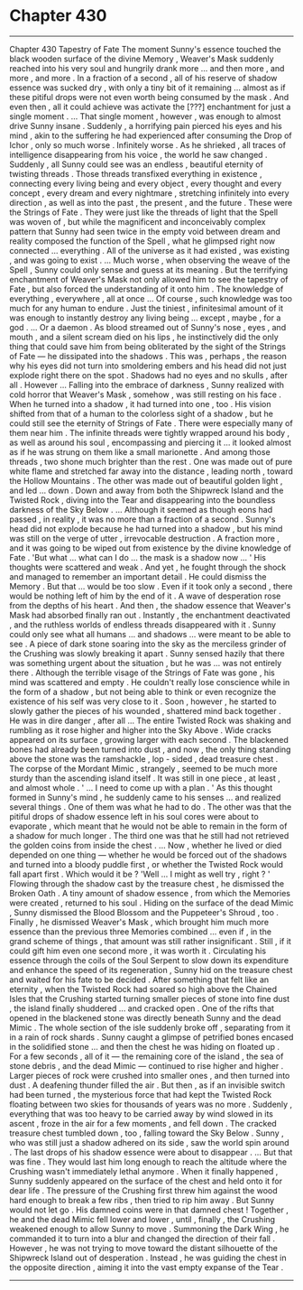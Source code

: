 
# Chapter 430


---

Chapter 430 Tapestry of Fate
The moment Sunny's essence touched the black wooden surface of the divine Memory , Weaver's Mask suddenly reached into his very soul and hungrily drank more … and then more , and more , and more .
In a fraction of a second , all of his reserve of shadow essence was sucked dry , with only a tiny bit of it remaining … almost as if these pitiful drops were not even worth being consumed by the mask .
And even then , all it could achieve was activate the [???] enchantment for just a single moment .
… That single moment , however , was enough to almost drive Sunny insane .
Suddenly , a horrifying pain pierced his eyes and his mind , akin to the suffering he had experienced after consuming the Drop of Ichor , only so much worse .
Infinitely worse .
As he shrieked , all traces of intelligence disappearing from his voice , the world he saw changed .
Suddenly , all Sunny could see was an endless , beautiful eternity of twisting threads . Those threads transfixed everything in existence , connecting every living being and every object , every thought and every concept , every dream and every nightmare , stretching infinitely into every direction , as well as into the past , the present , and the future .
These were the Strings of Fate .
They were just like the threads of light that the Spell was woven of , but while the magnificent and inconceivably complex pattern that Sunny had seen twice in the empty void between dream and reality composed the function of the Spell , what he glimpsed right now connected … everything .
All of the universe as it had existed , was existing , and was going to exist .
... Much worse , when observing the weave of the Spell , Sunny could only sense and guess at its meaning . But the terrifying enchantment of Weaver's Mask not only allowed him to see the tapestry of Fate , but also forced the understanding of it onto him .
The knowledge of everything , everywhere , all at once …
Of course , such knowledge was too much for any human to endure . Just the tiniest , infinitesimal amount of it was enough to instantly destroy any living being … except , maybe , for a god .
... Or a daemon .
As blood streamed out of Sunny's nose , eyes , and mouth , and a silent scream died on his lips , he instinctively did the only thing that could save him from being obliterated by the sight of the Strings of Fate — he dissipated into the shadows .
This was , perhaps , the reason why his eyes did not turn into smoldering embers and his head did not just explode right there on the spot . Shadows had no eyes and no skulls , after all .
However …
Falling into the embrace of darkness , Sunny realized with cold horror that Weaver's Mask , somehow , was still resting on his face . When he turned into a shadow , it had turned into one , too . His vision shifted from that of a human to the colorless sight of a shadow , but he could still see the eternity of Strings of Fate .
There were especially many of them near him . The infinite threads were tightly wrapped around his body , as well as around his soul , encompassing and piercing it … it looked almost as if he was strung on them like a small marionette .
And among those threads , two shone much brighter than the rest .
One was made out of pure white flame and stretched far away into the distance , leading north , toward the Hollow Mountains .
The other was made out of beautiful golden light , and led … down .
Down and away from both the Shipwreck Island and the Twisted Rock , diving into the Tear and disappearing into the boundless darkness of the Sky Below .
… Although it seemed as though eons had passed , in reality , it was no more than a fraction of a second .
Sunny's head did not explode because he had turned into a shadow , but his mind was still on the verge of utter , irrevocable destruction . A fraction more , and it was going to be wiped out from existence by the divine knowledge of Fate .
'But what … what can I do … the mask is a shadow now … '
His thoughts were scattered and weak . And yet , he fought through the shock and managed to remember an important detail .
He could dismiss the Memory .
But that … would be too slow . Even if it took only a second , there would be nothing left of him by the end of it .
A wave of desperation rose from the depths of his heart .
And then , the shadow essence that Weaver's Mask had absorbed finally ran out .
Instantly , the enchantment deactivated , and the ruthless worlds of endless threads disappeared with it . Sunny could only see what all humans … and shadows … were meant to be able to see .
A piece of dark stone soaring into the sky as the merciless grinder of the Crushing was slowly breaking it apart .
Sunny sensed hazily that there was something urgent about the situation , but he was ... was not entirely there .
Although the terrible visage of the Strings of Fate was gone , his mind was scattered and empty . He couldn't really lose conscience while in the form of a shadow , but not being able to think or even recognize the existence of his self was very close to it .
Soon , however , he started to slowly gather the pieces of his wounded , shattered mind back together . He was in dire danger , after all …
The entire Twisted Rock was shaking and rumbling as it rose higher and higher into the Sky Above . Wide cracks appeared on its surface , growing larger with each second . The blackened bones had already been turned into dust , and now , the only thing standing above the stone was the ramshackle , lop - sided , dead treasure chest .
The corpse of the Mordant Mimic , strangely , seemed to be much more sturdy than the ascending island itself . It was still in one piece , at least , and almost whole .
' ... I need to come up with a plan . '
As this thought formed in Sunny's mind , he suddenly came to his senses ... and realized several things .
One of them was what he had to do .
The other was that the pitiful drops of shadow essence left in his soul cores were about to evaporate , which meant that he would not be able to remain in the form of a shadow for much longer .
The third one was that he still had not retrieved the golden coins from inside the chest .
... Now , whether he lived or died depended on one thing — whether he would be forced out of the shadows and turned into a bloody puddle first , or whether the Twisted Rock would fall apart first .
Which would it be ?
'Well … I might as well try , right ? '
Flowing through the shadow cast by the treasure chest , he dismissed the Broken Oath . A tiny amount of shadow essence , from which the Memories were created , returned to his soul . Hiding on the surface of the dead Mimic , Sunny dismissed the Blood Blossom and the Puppeteer's Shroud , too .
Finally , he dismissed Weaver's Mask , which brought him much more essence than the previous three Memories combined … even if , in the grand scheme of things , that amount was still rather insignificant .
Still , if it could gift him even one second more , it was worth it .
Circulating his essence through the coils of the Soul Serpent to slow down its expenditure and enhance the speed of its regeneration , Sunny hid on the treasure chest and waited for his fate to be decided .
After something that felt like an eternity , when the Twisted Rock had soared so high above the Chained Isles that the Crushing started turning smaller pieces of stone into fine dust , the island finally shuddered ... and cracked open .
One of the rifts that opened in the blackened stone was directly beneath Sunny and the dead Mimic . The whole section of the isle suddenly broke off , separating from it in a rain of rock shards . Sunny caught a glimpse of petrified bones encased in the solidified stone … and then the chest he was hiding on floated up .
For a few seconds , all of it — the remaining core of the island , the sea of stone debris , and the dead Mimic — continued to rise higher and higher . Larger pieces of rock were crushed into smaller ones , and then turned into dust . A deafening thunder filled the air .
But then , as if an invisible switch had been turned , the mysterious force that had kept the Twisted Rock floating between two skies for thousands of years was no more .
Suddenly , everything that was too heavy to be carried away by wind slowed in its ascent , froze in the air for a few moments , and fell down .
The cracked treasure chest tumbled down , too , falling toward the Sky Below . Sunny , who was still just a shadow adhered on its side , saw the world spin around .
The last drops of his shadow essence were about to disappear .
… But that was fine . They would last him long enough to reach the altitude where the Crushing wasn't immediately lethal anymore .
When it finally happened , Sunny suddenly appeared on the surface of the chest and held onto it for dear life . The pressure of the Crushing first threw him against the wood hard enough to break a few ribs , then tried to rip him away .
But Sunny would not let go .
His damned coins were in that damned chest !
Together , he and the dead Mimic fell lower and lower , until , finally , the Crushing weakened enough to allow Sunny to move .
Summoning the Dark Wing , he commanded it to turn into a blur and changed the direction of their fall .
However , he was not trying to move toward the distant silhouette of the Shipwreck Island out of desperation .
Instead , he was guiding the chest in the opposite direction , aiming it into the vast empty expanse of the Tear .

---

